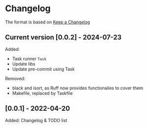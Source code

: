 # Changelog

The format is based on [Keep a Changelog](https://keepachangelog.com/en/1.0.0/)

## Current version [0.0.2] - 2024-07-23

Added:
- Task runner `Task`
- Update libs
- Update pre-commit using Task

Removed:
- black and isort, as Ruff now provides functionalies to cover them
- Makefile, replaced by Taskfile

## [0.0.1] - 2022-04-20
Added: Changelog & TODO list
